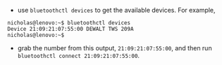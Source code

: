 * use `bluetoothctl devices` to get the available devices. For example,
```
nicholas@lenovo:~$ bluetoothctl devices
Device 21:09:21:07:55:00 DEWALT TWS 209A
nicholas@lenovo:~$
```

* grab the number from this output, `21:09:21:07:55:00`, and then run
  `bluetoothctl connect 21:09:21:07:55:00`.
